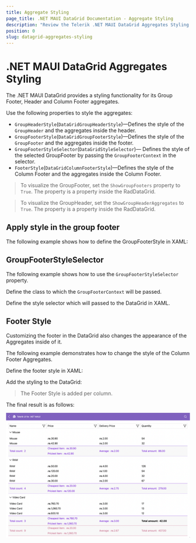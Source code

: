 ```yaml
---
title: Aggregate Styling
page_title: .NET MAUI DataGrid Documentation - Aggregate Styling
description: "Review the Telerik .NET MAUI DataGrid Aggregates Styling documentation article to learn more about all built in Aggregate Styling functions you can use."
position: 0
slug: datagrid-aggregates-styling
---
```


# .NET MAUI DataGrid Aggregates Styling

The .NET MAUI DataGrid provides a styling functionality for its Group Footer, Header and Column Footer aggregates.

Use the following properties to style the aggregates:

* `GroupHeaderStyle`(`DataGridGroupHeaderStyle`)&mdash;Defines the style of the `GroupHeader` and the aggregates inside the header.
* `GroupFooterStyle`(`DataGridGroupFooterStyle`)&mdash;Defines the style of the `GroupFooter` and the aggregates inside the footer.
* `GroupFooterStyleSelector`(`DataGridStyleSelector`)&mdash; Defines the style of the selected GroupFooter by passing the `GroupFooterContext` in the selector.
* `FooterStyle`(`DataGridColumnFooterStyle`)&mdash;Defines the style of the Column Footer and the aggregates inside the Column Footer. 

> To visualize the GroupFooter, set the `ShowGroupFooters` property to `True`. The property is a property inside the RadDataGrid.

> To visualize the GroupHeader, set the `ShowGroupHeaderAggregates` to `True`. The property is a property inside the RadDataGrid.

## Apply style in the group footer

The following example shows how to define the GroupFooterStyle in XAML:

<snippet id='datagrid-group-aggregate-styling-example'/>

## GroupFooterStyleSelector

The following example shows how to use the `GroupFooterStyleSelector` property.

Define the class to which the `GroupFooterContext` will be passed.

<snippet id='datagrid-group-aggregate-style-selector'/>

Define the style selector which will passed to the DataGrid in XAML.

<snippet id='datagrid-group-aggregate-style-selector-xaml'/>

## Footer Style

Customizing the footer in the DataGrid also changes the appearance of the Aggregates inside of it.

The following example demonstrates how to change the style of the Column Footer Aggregates.

Define the footer style in XAML:

<snippet id='datagrid-column-aggregate-styling-example'/>

Add the styling to the DataGrid:

<snippet id='datagrid-aggregate-styling-example'/>

> The Footer Style is added per column.

The final result is as follows:

![Group Aggregate Style](../images/datagrid-grouping-aggregates.png)
